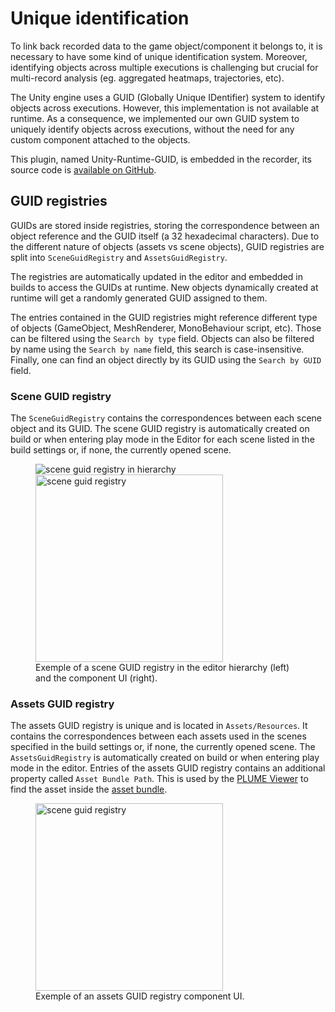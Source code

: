 # Unique identification

To link back recorded data to the game object/component it belongs to, it is necessary to have some kind of unique identification system. Moreover, identifying objects across multiple executions is challenging but crucial for multi-record analysis (eg. aggregated heatmaps, trajectories, etc).

The Unity engine uses a GUID (Globally Unique IDentifier) system to identify objects across executions. However, this implementation is not available at runtime. As a consequence, we implemented our own GUID system to uniquely identify objects across executions, without the need for any custom component attached to the objects.

This plugin, named Unity-Runtime-GUID, is embedded in the recorder, its source code is [available on GitHub](https://github.com/cjaverliat/Unity-Runtime-GUID).

## GUID registries

GUIDs are stored inside registries, storing the correspondence between an object reference and the GUID itself (a 32 hexadecimal characters). Due to the different nature of objects (assets vs scene objects), GUID registries are split into `SceneGuidRegistry` and `AssetsGuidRegistry`.

The registries are automatically updated in the editor and embedded in builds to access the GUIDs at runtime. New objects dynamically created at runtime will get a randomly generated GUID assigned to them.

The entries contained in the GUID registries might reference different type of objects (GameObject, MeshRenderer, MonoBehaviour script, etc). Those can be filtered using the `Search by type` field. Objects can also be filtered by name using the `Search by name` field, this search is case-insensitive. Finally, one can find an object directly by its GUID using the `Search by GUID` field.

### Scene GUID registry

The `SceneGuidRegistry` contains the correspondences between each scene object and its GUID. The scene GUID registry is automatically created on build or when entering play mode in the Editor for each scene listed in the build settings or, if none, the currently opened scene.

<figure>
<div class="center-h-v gap-10">
<img src="../../images/scene_guid_registry_in_hierarchy.png" alt="scene guid registry in hierarchy" />
<img src="../../images/scene_guid_registry.png" alt="scene guid registry" style="height:300px" />
</div>
<figcaption>Exemple of a scene GUID registry in the editor hierarchy (left) and the component UI (right).</figcaption>
</figure>

### Assets GUID registry

The assets GUID registry is unique and is located in `Assets/Resources`. It contains the correspondences between each assets used in the scenes specified in the build settings or, if none, the currently opened scene. The `AssetsGuidRegistry` is automatically created on build or when entering play mode in the editor.
Entries of the assets GUID registry contains an additional property called `Asset Bundle Path`. This is used by the [PLUME Viewer](../viewer/index.md) to find the asset inside the [asset bundle](asset-bundle.md).

<figure>
<div>
<img src="../../images/assets_guid_registry.png" alt="scene guid registry" style="height:300px" />
</div>
<figcaption>Exemple of an assets GUID registry component UI.</figcaption>
</figure>